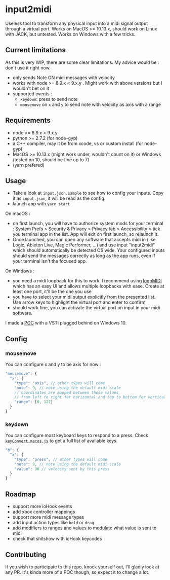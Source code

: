 # input2midi

Useless tool to transform any physical input into a midi signal output through a
virtual port. Works on MacOS >= 10.13.x, should work on Linux with JACK, but
untested. Works on Windows with a few tricks.

## Current limitations

As this is very WIP, there are some clear limitations. My advice would be :
don't use it right now.

- only sends Note ON midi messages with velocity
- works with node >= 8.9.x < 9.x.y . Might work with above versions but I
  wouldn't bet on it
- supported events :
  - `keydown`: press to send note
  - `mousemove` on `x` and `y` to send note with velocity as axis with a range

## Requirements

- node >= 8.9.x < 9.x.y
- python >= 2.7.2 (for node-gyp)
- a C++ compiler, may it be from xcode, vs or custom install (for node-gyp)
- MacOS >= 10.13.x (might work under, wouldn't count on it) or Windows (tested
  on 10, should be fine up to 7)
- (yarn prefered)

## Usage

- Take a look at `input.json.sample` to see how to config your inputs. Copy it
  as `input.json`, it will be read as the config.
- launch app with `yarn start`

On macOS :

- on first launch, you will have to authorize system mods for your terminal :
  System Prefs > Security & Privacy > Privacy tab > Accessibility > tick you
  terminal app in the list. App will exit on first launch, so relaunch it.
- Once launched, you can open any software that accepts midi in (like Logic,
  Ableton Live, Magic Performer, ...) and use input "input2midi" which should
  automatically be detected OS wide. Your configured inputs should send the
  messages correctly as long as the app runs, even if your terminal isn't the
  focused app.

On Windows :

- you need a midi loopback for this to work. I recommend using
  [loopMIDI](http://www.tobias-erichsen.de/software/loopmidi.html) which has an
  easy UI and allows multiple loopbacks with ease. Create at least one port,
  it'll be the one you use
- you have to select your midi output explicitly from the presented list. Use
  arrow keys to highlight the virtual port and enter to confirm
- should work fine, you can activate the virtual port on input in your midi
  software.

I made a [POC](http://www.tobias-erichsen.de/software/loopmidi.html) with a VSTi
plugged behind on Windows 10.

## Config

### mousemove

You can configure x and y to be axis for now :

```js
"mousemove": {
  "x": {
    "type": "axis", // other types will come
    "note": 9, // note using the default midi scale
    // coordinates are mapped between these values
    // from left to right for horizontal and top to bottom for vertical
    "range": [0, 127]
  }
}
```

### keydown

You can configure most keyboard keys to respond to a press. Check
[`keyConvert.macos.js`](./keyConvert.macos.js) to get a full list of available
keys.

```js
"b": {
  "x": {
    "type": "press", // other types will come
    "note": 9, // note using the default midi scale
    "value": 96 // velocity sent by this press
  }
}
```

## Roadmap

- support more ioHook events
- add xbox controller mappings
- support more midi message types
- add input action types like `hold` or `drag`
- add modifiers to ranges and values to modulate what value is sent to midi
- check that shitshow with ioHook keycodes

## Contributing

If you wish to participate to this repo, knock yourself out, I'll gladly look at
any PR. It's kinda more of a POC though, so expect it to change a lot.
